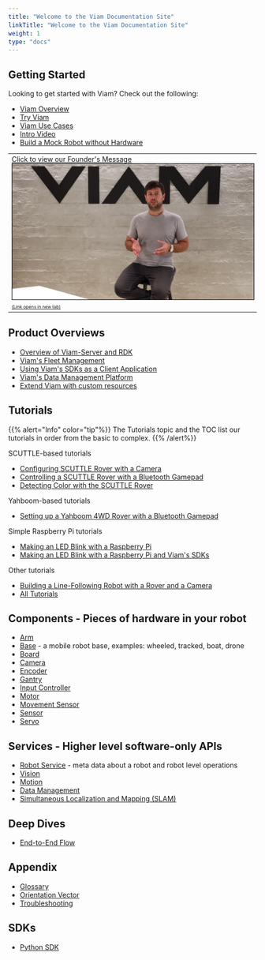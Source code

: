 ```yaml
---
title: "Welcome to the Viam Documentation Site"
linkTitle: "Welcome to the Viam Documentation Site"
weight: 1
type: "docs"
---
```


<div class="mra-row">
    <div class="mra-column">
        <h2>
            Getting Started
        </h2>
        <p>
            Looking to get started with Viam? Check out the following:
        </p>
        <ul>
            <li>
                <a href="/getting-started/high-level-overview">
                    Viam Overview
                </a>
            </li>
            <li>
                <a href="/getting-started/try-viam">
                    Try Viam
                </a>
            </li>
            <li>
                <a href="http://www.viam.com/use-cases">
                    Viam Use Cases
                </a>
            </li>
            <li>
                <a href="https://www.youtube.com/watch?v=TjmvnEdNVKs&ab_channel=EliotHorowitz">
                    Intro Video
                </a>
            </li>
            <li>
                <a href="/tutorials/build-a-mock-robot/">
                    Build a Mock Robot without Hardware
                </a>
            </li>
        </ul>
    </div>
    <div class="mra-column">
        <table>
            <tr>
                <td>
                    <a href="https://www.youtube.com/watch?v=TjmvnEdNVKs" target="_blank">
                        Click to view our Founder's Message
                        <img src="img/eliot-vid-thumb.png" style="border: 1px solid black">
                        <span style="font-size:xx-small" </span>
                            (Link opens in new tab)
                    </a>
                </td>
            </tr>
        </table>
    </div>
</div>

## Product Overviews

- [Overview of Viam-Server and RDK](./product-overviews/rdk/)
- [Viam's Fleet Management](./product-overviews/fleet-management/)
- [Using Viam's SDKs as a Client Application](./product-overviews/sdk-as-client/)
- [Viam's Data Management Platform](./product-overviews/data-management/)
- [Extend Viam with custom resources](./product-overviews/extending-viam)

## Tutorials

{{% alert="Info" color="tip"%}}
The Tutorials topic and the TOC list our tutorials in order from the  basic to complex.
{{% /alert%}}

SCUTTLE-based tutorials

- [Configuring SCUTTLE Rover with a Camera](./tutorials/scuttlebot/)
- [Controlling a SCUTTLE Rover with a Bluetooth Gamepad](./tutorials/scuttle-gamepad/)
- [Detecting Color with the SCUTTLE Rover](./tutorials/color-detection-scuttle/)

Yahboom-based tutorials

- [Setting up a Yahboom 4WD Rover with a Bluetooth Gamepad](./tutorials/yahboom-rover/)

Simple Raspberry Pi tutorials

- [Making an LED Blink with a Raspberry Pi](./tutorials/make-an-led-blink-with-the-viam-app/)
- [Making an LED Blink with a Raspberry Pi and Viam's SDKs](./tutorials/make-an-led-blink-with-a-raspberry-pi-and-sdk/)

Other tutorials

- [Building a Line-Following Robot with a Rover and a Camera](./tutorials/webcam-line-follower-robot/)
- [All Tutorials](./tutorials/)

## Components - Pieces of hardware in your robot

- [Arm](./components/arm/)
- [Base](./components/base/) - a mobile robot base, examples: wheeled, tracked, boat, drone
- [Board](./components/board/)
- [Camera](./components/camera/)
- [Encoder](./components/encoder/)
- [Gantry](./components/gantry/)
- [Input Controller](./components/input-controller/)
- [Motor](./components/motor/)
- [Movement Sensor](./components/movement-sensor/)
- [Sensor](./components/sensor/)
- [Servo](./components/servo/)

## Services - Higher level software-only APIs

- [Robot Service](./services/robot-service/) - meta data about a robot and robot level operations
- [Vision](./services/vision/)
- [Motion](./services/motion/)
- [Data Management](./services/data-management/)
- [Simultaneous Localization and Mapping (SLAM)](./services/slam/)

## Deep Dives

- [End-to-End Flow](./deeper-dive/robot-to-robot-comms/)

## Appendix

- [Glossary](./appendix/glossary/)
- [Orientation Vector](./appendix/orientation-vector/)
- [Troubleshooting](./appendix/troubleshooting/)

## SDKs

- [Python SDK](https://python.viam.dev/)
